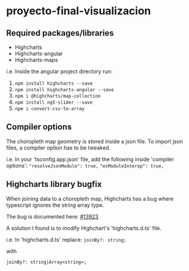 # proyecto-final-visualizacion


## Required packages/libraries
- Highcharts
- Highcharts-angular
- Highcharts-maps

i.e.
Inside the angular project directory run:
1. ```npm install highcharts --save```
2. ```npm install highcharts-angular --save```
3. ```npm i @highcharts/map-collection```
4. ```npm install ng5-slider --save```
5. ```npm i convert-csv-to-array```

## Compiler options
The choropleth map geometry is stored inside a json file.
To import json files, a compiler option has to be tweaked.

i.e.
In your 'tsconfig.app.json' file, add the following inside 'compiler options':
    ```"resolveJsonModule": true,```
    ```"esModuleInterop": true,```

## Highcharts library bugfix
When joining data to a choropleth map, Highcharts has a bug where typescript ignores the string array type.

The bug is documented here: [#13923](https://github.com/highcharts/highcharts/issues/13932)

A solution I found is to modify Highchart's 'highcharts.d.ts' file.

i.e.
In 'highcharts.d.ts' replace:
```joinBy?: string;```

with

```joinBy?: string|Array<string>;```
